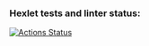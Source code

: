 ### Hexlet tests and linter status:
[![Actions Status](https://github.com/kutoline/python-project-49/actions/workflows/hexlet-check.yml/badge.svg)](https://github.com/kutoline/python-project-49/actions)